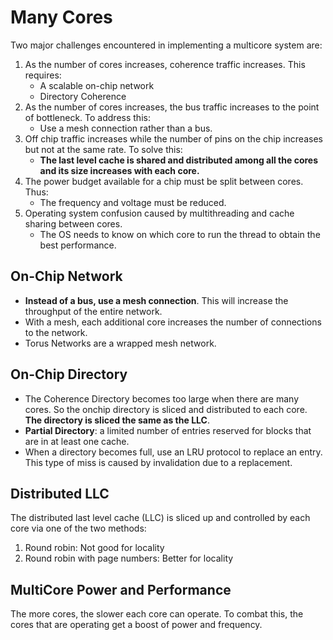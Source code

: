 # Many Cores

Two major challenges encountered in implementing a multi­core system are:

1. ­As the number of cores increases, coherence traffic increases. This requires:
    - A scalable on-­chip network
    - Directory Coherence
2. As the number of cores increases, the bus traffic increases to the point of bottleneck. To address this:
    - Use a mesh connection rather than a bus.
3. Off chip traffic increases while the number of pins on the chip increases but not at the same rate. To solve this:
    - **The last level cache is shared and distributed among all the cores and its size increases with each core.**
4. The power budget available for a chip must be split between cores. Thus:
    - The frequency and voltage must be reduced.
5. Operating system confusion caused by multi­threading and cache sharing between cores.
    - The OS needs to know on which core to run the thread to obtain the best performance.

## On-Chip Network

- **Instead of a bus, use a mesh connection**. This will increase the throughput of the entire network.
- With a mesh, each additional core increases the number of connections to the network.
- Torus Networks are a wrapped mesh network.

## On-Chip Directory

- The Coherence Directory becomes too large when there are many cores. So the on­chip directory is sliced and distributed to each core. **The directory is sliced the same as the LLC**.
- **Partial Directory**: a limited number of entries reserved for blocks that are in at least one cache.
- When a directory becomes full, use an LRU protocol to replace an entry. This type of miss is caused by invalidation due to a replacement.

## Distributed LLC

The distributed last level cache (LLC) is sliced up and controlled by each core via one of the two methods:

1. ­Round robin: Not good for locality
2. ­Round robin with page numbers: Better for locality

## Multi­Core Power and Performance

The more cores, the slower each core can operate. To combat this, the cores that are operating get a boost of power and frequency.
